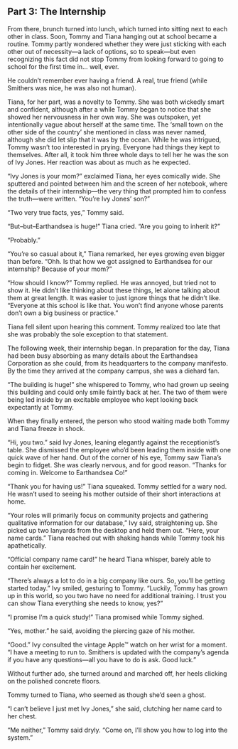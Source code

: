 ## Part 3: The Internship

From there, brunch turned into lunch, which turned into sitting next to each other in class. Soon, Tommy and Tiana hanging out at school became a routine. Tommy partly wondered whether they were just sticking with each other out of necessity—a lack of options, so to speak—but even recognizing this fact did not stop Tommy from looking forward to going to school for the first time in… well, ever. 

He couldn’t remember ever having a friend. A real, true friend (while Smithers was nice, he was also not human). 

Tiana, for her part, was a novelty to Tommy. She was both wickedly smart and confident, although after a while Tommy began to notice that she showed her nervousness in her own way. She was outspoken, yet intentionally vague about herself at the same time. The ‘small town on the other side of the country’ she mentioned in class was never named, although she did let slip that it was by the ocean. While he was intrigued, Tommy wasn’t too interested in prying. Everyone had things they kept to themselves. After all, it took him three whole days to tell her he was the son of Ivy Jones. Her reaction was about as much as he expected.

“Ivy Jones is your mom?” exclaimed Tiana, her eyes comically wide. She sputtered and pointed between him and the screen of her notebook, where the details of their internship—the very thing that prompted him to confess the truth—were written. “You’re Ivy Jones’ son?”

“Two very true facts, yes,” Tommy said. 

“But–but–Earthandsea is huge!” Tiana cried. “Are you going to inherit it?”

“Probably.”

“You’re so casual about it,” Tiana remarked, her eyes growing even bigger than before. “Ohh. Is that how we got assigned to Earthandsea for our internship? Because of your mom?”

“How should I know?” Tommy replied. He was annoyed, but tried not to show it. He didn’t like thinking about these things, let alone talking about them at great length. It was easier to just ignore things that he didn’t like. “Everyone at this school is like that. You won’t find anyone whose parents don’t own a big business or practice.”

Tiana fell silent upon hearing this comment. Tommy realized too late that she was probably the sole exception to that statement.

The following week, their internship began. In preparation for the day, Tiana had been busy absorbing as many details about the Earthandsea Corporation as she could, from its headquarters to the company manifesto. By the time they arrived at the company campus, she was a diehard fan. 

“The building is huge!” she whispered to Tommy, who had grown up seeing this building and could only smile faintly back at her. The two of them were being led inside by an excitable employee who kept looking back expectantly at Tommy. 

When they finally entered, the person who stood waiting made both Tommy and Tiana freeze in shock.

“Hi, you two.” said Ivy Jones, leaning elegantly against the receptionist’s table. She dismissed the employee who’d been leading them inside with one quick wave of her hand. Out of the corner of his eye, Tommy saw Tiana’s begin to fidget. She was clearly nervous, and for good reason. “Thanks for coming in. Welcome to Earthandsea Co!”

“Thank you for having us!” Tiana squeaked. Tommy settled for a wary nod. He wasn’t used to seeing his mother outside of their short interactions at home.

“Your roles will primarily focus on community projects and gathering qualitative information for our database,” Ivy said, straightening up. She picked up two lanyards from the desktop and held them out. “Here, your name cards.” Tiana reached out with shaking hands while Tommy took his apathetically. 

“Official company name card!” he heard Tiana whisper, barely able to contain her excitement. 

“There’s always a lot to do in a big company like ours. So, you’ll be getting started today.” Ivy smiled, gesturing to Tommy. “Luckily, Tommy has grown up in this world, so you two have no need for additional training. I trust you can show Tiana everything she needs to know, yes?”

“I promise I’m a quick study!” Tiana promised while Tommy sighed. 

“Yes, mother.” he said, avoiding the piercing gaze of his mother. 

“Good.” Ivy consulted the vintage Apple™ watch on her wrist for a moment. “I have a meeting to run to. Smithers is updated with the company’s agenda if you have any questions—all you have to do is ask. Good luck.” 

Without further ado, she turned around and marched off, her heels clicking on the polished concrete floors. 

Tommy turned to Tiana, who seemed as though she’d seen a ghost. 

“I can’t believe I just met Ivy Jones,” she said, clutching her name card to her chest. 

“Me neither,” Tommy said dryly. “Come on, I’ll show you how to log into the system.”

